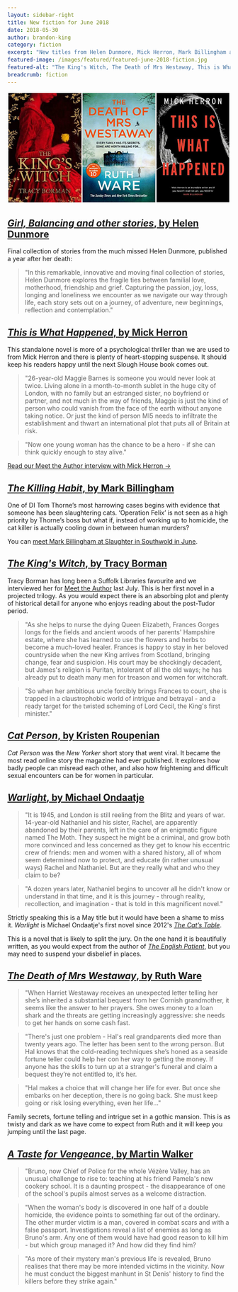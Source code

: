 ```yaml
---
layout: sidebar-right
title: New fiction for June 2018
date: 2018-05-30
author: brandon-king
category: fiction
excerpt: "New titles from Helen Dunmore, Mick Herron, Mark Billingham and more."
featured-image: /images/featured/featured-june-2018-fiction.jpg
featured-alt: "The King's Witch, The Death of Mrs Westaway, This is What Happened"
breadcrumb: fiction
---
```


![The King's Witch, The Death of Mrs Westaway, This is What Happened](/images/featured/featured-june-2018-fiction.jpg)

## [<cite>Girl, Balancing and other stories</cite>, by Helen Dunmore](https://suffolk.spydus.co.uk/cgi-bin/spydus.exe/ENQ/OPAC/BIBENQ?BRN=2387426)

Final collection of stories from the much missed Helen Dunmore, published a year after her death:

> "In this remarkable, innovative and moving final collection of stories, Helen Dunmore explores the fragile ties between familial love, motherhood, friendship and grief. Capturing the passion, joy, loss, longing and loneliness we encounter as we navigate our way through life, each story sets out on a journey, of adventure, new beginnings, reflection and contemplation."

## [<cite>This is What Happened</cite>, by Mick Herron](https://suffolk.spydus.co.uk/cgi-bin/spydus.exe/ENQ/OPAC/BIBENQ?BRN=2391277)

This standalone novel is more of a psychological thriller than we are used to from Mick Herron and there is plenty of heart-stopping suspense. It should keep his readers happy until the next Slough House book comes out.

> "26-year-old Maggie Barnes is someone you would never look at twice. Living alone in a month-to-month sublet in the huge city of London, with no family but an estranged sister, no boyfriend or partner, and not much in the way of friends, Maggie is just the kind of person who could vanish from the face of the earth without anyone taking notice. Or just the kind of person MI5 needs to infiltrate the establishment and thwart an international plot that puts all of Britain at risk.

> "Now one young woman has the chance to be a hero - if she can think quickly enough to stay alive."

[Read our Meet the Author interview with Mick Herron &rarr;](/new-suggestions/meet-the-author/meet-the-author-mick-herron/)

## [<cite>The Killing Habit</cite>, by Mark Billingham](https://suffolk.spydus.co.uk/cgi-bin/spydus.exe/ENQ/OPAC/BIBENQ?BRN=2393325)

One of DI Tom Thorne’s most harrowing cases begins with evidence that someone has been slaughtering cats. ‘Operation Felix’ is not seen as a high priority by Thorne’s boss but what if, instead of working up to homicide, the cat killer is actually cooling down in between human murders?

You can [meet Mark Billingham at Slaughter in Southwold in June](/events/southwold-2018-06-17-slaughter-mark-billingham-martyn-waites/).

## [<cite>The King's Witch</cite>, by Tracy Borman](https://suffolk.spydus.co.uk/cgi-bin/spydus.exe/ENQ/OPAC/BIBENQ?BRN=2378754)

Tracy Borman has long been a Suffolk Libraries favourite and we interviewed her for [Meet the Author](/new-suggestions/meet-the-author/meet-the-author-tracy-borman/) last July. This is her first novel in a projected trilogy. As you would expect there is an absorbing plot and plenty of historical detail for anyone who enjoys reading about the post-Tudor period.

> "As she helps to nurse the dying Queen Elizabeth, Frances Gorges longs for the fields and ancient woods of her parents' Hampshire estate, where she has learned to use the flowers and herbs to become a much-loved healer. Frances is happy to stay in her beloved countryside when the new King arrives from Scotland, bringing change, fear and suspicion. His court may be shockingly decadent, but James's religion is Puritan, intolerant of all the old ways; he has already put to death many men for treason and women for witchcraft.

> "So when her ambitious uncle forcibly brings Frances to court, she is trapped in a claustrophobic world of intrigue and betrayal - and a ready target for the twisted scheming of Lord Cecil, the King's first minister."

## [<cite>Cat Person</cite>, by Kristen Roupenian](https://suffolk.spydus.co.uk/cgi-bin/spydus.exe/ENQ/OPAC/BIBENQ?BRN=2386134)

<cite>Cat Person</cite> was the <cite>New Yorker</cite> short story that went viral. It became the most read online story the magazine had ever published. It explores how badly people can misread each other, and also how frightening and difficult sexual encounters can be for women in particular.

## [<cite>Warlight</cite>, by Michael Ondaatje](https://suffolk.spydus.co.uk/cgi-bin/spydus.exe/ENQ/OPAC/BIBENQ?BRN=2379399)

> "It is 1945, and London is still reeling from the Blitz and years of war. 14-year-old Nathaniel and his sister, Rachel, are apparently abandoned by their parents, left in the care of an enigmatic figure named The Moth. They suspect he might be a criminal, and grow both more convinced and less concerned as they get to know his eccentric crew of friends: men and women with a shared history, all of whom seem determined now to protect, and educate (in rather unusual ways) Rachel and Nathaniel. But are they really what and who they claim to be?

> "A dozen years later, Nathaniel begins to uncover all he didn't know or understand in that time, and it is this journey - through reality, recollection, and imagination - that is told in this magnificent novel."

Strictly speaking this is a May title but it would have been a shame to miss it. <cite>Warlight</cite> is Michael Ondaatje's first novel since 2012's [<cite>The Cat’s Table</cite>](https://suffolk.spydus.co.uk/cgi-bin/spydus.exe/ENQ/OPAC/BIBENQ?BRN=231961).

This is a novel that is likely to split the jury. On the one hand it is beautifully written, as you would expect from the author of [<cite>The English Patient</cite>](https://suffolk.spydus.co.uk/cgi-bin/spydus.exe/ENQ/OPAC/BIBENQ?BRN=901990), but you may need to suspend your disbelief in places.

## [<cite>The Death of Mrs Westaway</cite>, by Ruth Ware](https://suffolk.spydus.co.uk/cgi-bin/spydus.exe/ENQ/OPAC/BIBENQ?BRN=2384304)

> "When Harriet Westaway receives an unexpected letter telling her she’s inherited a substantial bequest from her Cornish grandmother, it seems like the answer to her prayers. She owes money to a loan shark and the threats are getting increasingly aggressive: she needs to get her hands on some cash fast.

> "There's just one problem - Hal's real grandparents died more than twenty years ago. The letter has been sent to the wrong person. But Hal knows that the cold-reading techniques she’s honed as a seaside fortune teller could help her con her way to getting the money. If anyone has the skills to turn up at a stranger's funeral and claim a bequest they’re not entitled to, it’s her.

> "Hal makes a choice that will change her life for ever. But once she embarks on her deception, there is no going back. She must keep going or risk losing everything, even her life..."

Family secrets, fortune telling and intrigue set in a gothic mansion. This is as twisty and dark as we have come to expect from Ruth and it will keep you jumping until the last page.

## [<cite>A Taste for Vengeance</cite>, by Martin Walker](https://suffolk.spydus.co.uk/cgi-bin/spydus.exe/ENQ/OPAC/BIBENQ?BRN=2382897)

> "Bruno, now Chief of Police for the whole Vézère Valley, has an unusual challenge to rise to: teaching at his friend Pamela's new cookery school. It is a daunting prospect - the disappearance of one of the school's pupils almost serves as a welcome distraction.

> "When the woman's body is discovered in one half of a double homicide, the evidence points to something far out of the ordinary. The other murder victim is a man, covered in combat scars and with a false passport. Investigations reveal a list of enemies as long as Bruno's arm. Any one of them would have had good reason to kill him - but which group managed it? And how did they find him?

> "As more of their mystery man's previous life is revealed, Bruno realises that there may be more intended victims in the vicinity. Now he must conduct the biggest manhunt in St Denis' history to find the killers before they strike again."
